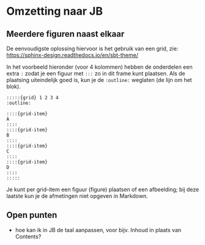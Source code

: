 # Omzetting naar JB

## Meerdere figuren naast elkaar

De eenvoudigste oplossing hiervoor is het gebruik van een grid, zie: https://sphinx-design.readthedocs.io/en/sbt-theme/

In het voorbeeld hieronder (voor 4 kolommen) hebben de onderdelen een extra `:` zodat je een figuur met `:::` zo in dit frame kunt plaatsen. Als de plaatsing uiteindelijk goed is, kun je de `:outline:` weglaten (de lijn om het blok).

```
:::::{grid} 1 2 3 4
:outline:

::::{grid-item}
A
::::
::::{grid-item}
B
::::
::::{grid-item}
C
::::
::::{grid-item}
D
::::
:::::
```

Je kunt per grid-item een figuur (figure) plaatsen of een afbeelding; bij deze laatste kun je de afmetingen niet opgeven in Markdown.

## Open punten

* hoe kan ik in JB de taal aanpassen, voor bijv. Inhoud in plaats van Contents?